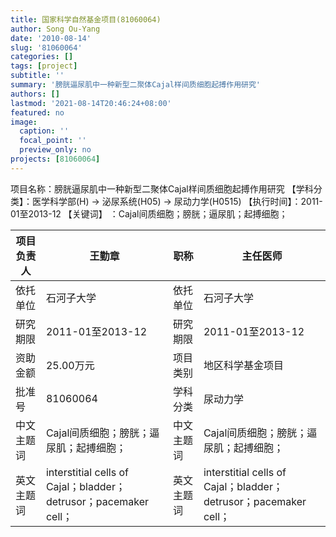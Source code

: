 ```yaml
---
title: 国家科学自然基金项目(81060064)
author: Song Ou-Yang
date: '2010-08-14'
slug: '81060064'
categories: []
tags: [project]
subtitle: ''
summary: '膀胱逼尿肌中一种新型二聚体Cajal样间质细胞起搏作用研究'
authors: []
lastmod: '2021-08-14T20:46:24+08:00'
featured: no
image:
  caption: ''
  focal_point: ''
  preview_only: no
projects: [81060064]
---
```

项目名称：膀胱逼尿肌中一种新型二聚体Cajal样间质细胞起搏作用研究
【学科分类】：医学科学部(H) -> 泌尿系统(H05) -> 尿动力学(H0515)
【执行时间】：2011-01至2013-12
【关键词】    ：Cajal间质细胞；膀胱；逼尿肌；起搏细胞；

| 项目负责人 | 王勤章                                                        | 职称     | 主任医师                                                     |
| ---------- | ---------------------------------------------------------------- | ---------- | ---------------------------------------------------------------- |
| 依托单位 | 石河子大学                                                  | 依托单位 | 石河子大学                                                  |
| 研究期限 | 2011-01至2013-12                                                | 研究期限 | 2011-01至2013-12                                                |
| 资助金额 | 25.00万元                                                      | 项目类别 | 地区科学基金项目                                         |
| 批准号  | 81060064                                                         | 学科分类 | 尿动力学                                                     |
| 中文主题词 | Cajal间质细胞；膀胱；逼尿肌；起搏细胞；         | 中文主题词 | Cajal间质细胞；膀胱；逼尿肌；起搏细胞；         |
| 英文主题词 | interstitial cells of Cajal；bladder；detrusor；pacemaker cell； | 英文主题词 | interstitial cells of Cajal；bladder；detrusor；pacemaker cell； |